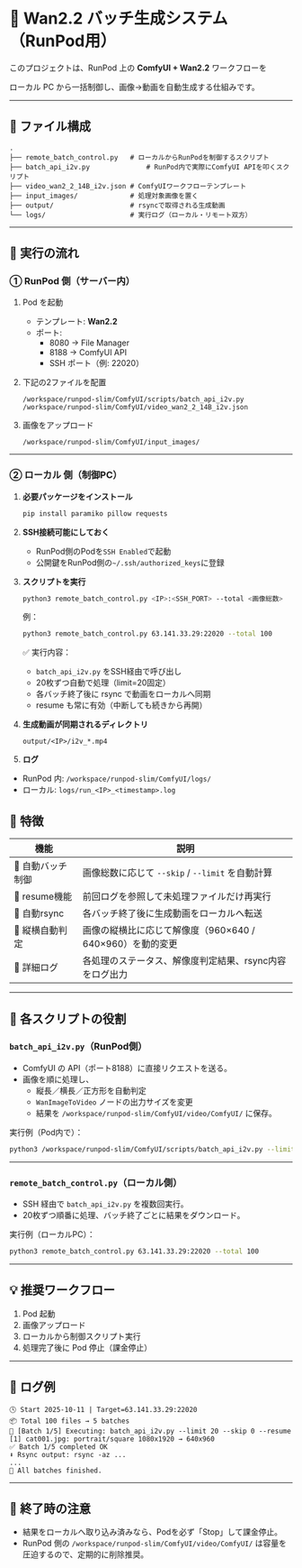 # 🧩 Wan2.2 バッチ生成システム（RunPod用）

このプロジェクトは、RunPod 上の **ComfyUI + Wan2.2** ワークフローを

ローカル PC から一括制御し、画像→動画を自動生成する仕組みです。

---

## 📁 ファイル構成

```
.
├── remote_batch_control.py   # ローカルからRunPodを制御するスクリプト
├── batch_api_i2v.py              # RunPod内で実際にComfyUI APIを叩くスクリプト
├── video_wan2_2_14B_i2v.json # ComfyUIワークフローテンプレート
├── input_images/             # 処理対象画像を置く
├── output/                   # rsyncで取得される生成動画
└── logs/                     # 実行ログ（ローカル・リモート双方）
```

---

## 🚀 実行の流れ

### ① RunPod 側（サーバー内）

1. Pod を起動
    - テンプレート: **Wan2.2**
    - ポート:
        - 8080 → File Manager
        - 8188 → ComfyUI API
        - SSH ポート（例: 22020）
2. 下記の2ファイルを配置
    
    ```
    /workspace/runpod-slim/ComfyUI/scripts/batch_api_i2v.py
    /workspace/runpod-slim/ComfyUI/video_wan2_2_14B_i2v.json
    ```
    
3. 画像をアップロード
    
    ```
    /workspace/runpod-slim/ComfyUI/input_images/
    ```
    

---

### ② ローカル 側（制御PC）

1. **必要パッケージをインストール**
    
    ```bash
    pip install paramiko pillow requests
    ```
    
2. **SSH接続可能にしておく**
    - RunPod側のPodを`SSH Enabled`で起動
    - 公開鍵をRunPod側の`~/.ssh/authorized_keys`に登録
3. **スクリプトを実行**
    
    ```bash
    python3 remote_batch_control.py <IP>:<SSH_PORT> --total <画像総数>
    ```
    
    例：
    
    ```bash
    python3 remote_batch_control.py 63.141.33.29:22020 --total 100
    ```
    
    ✅ 実行内容：
    
    - `batch_api_i2v.py` をSSH経由で呼び出し
    - 20枚ずつ自動で処理（limit=20固定）
    - 各バッチ終了後に rsync で動画をローカルへ同期
    - resume も常に有効（中断しても続きから再開）

4. **生成動画が同期されるディレクトリ**
    
    ```
    output/<IP>/i2v_*.mp4
    ```
    
5. **ログ**

- RunPod 内: `/workspace/runpod-slim/ComfyUI/logs/`
- ローカル: `logs/run_<IP>_<timestamp>.log`

## 🧠 特徴

| 機能 | 説明 |
| --- | --- |
| 🧩 自動バッチ制御 | 画像総数に応じて `--skip` / `--limit` を自動計算 |
| 🔁 resume機能 | 前回ログを参照して未処理ファイルだけ再実行 |
| 🔄 自動rsync | 各バッチ終了後に生成動画をローカルへ転送 |
| 📏 縦横自動判定 | 画像の縦横比に応じて解像度（960×640 / 640×960）を動的変更 |
| 🧾 詳細ログ | 各処理のステータス、解像度判定結果、rsync内容をログ出力 |

---

## 🧩 各スクリプトの役割

### `batch_api_i2v.py`（RunPod側）

- ComfyUI の API（ポート8188）に直接リクエストを送る。
- 画像を順に処理し、
    - 縦長／横長／正方形を自動判定
    - `WanImageToVideo` ノードの出力サイズを変更
    - 結果を `/workspace/runpod-slim/ComfyUI/video/ComfyUI/` に保存。

実行例（Pod内で）：

```bash
python3 /workspace/runpod-slim/ComfyUI/scripts/batch_api_i2v.py --limit 20 --skip 0

```

---

### `remote_batch_control.py`（ローカル側）

- SSH 経由で `batch_api_i2v.py` を複数回実行。
- 20枚ずつ順番に処理、バッチ終了ごとに結果をダウンロード。

実行例（ローカルPC）：

```bash
python3 remote_batch_control.py 63.141.33.29:22020 --total 100
```

---

## 💡 推奨ワークフロー

1. Pod 起動
2. 画像アップロード
3. ローカルから制御スクリプト実行
4. 処理完了後に Pod 停止（課金停止）

---

## 🧾 ログ例

```
🕓 Start 2025-10-11 | Target=63.141.33.29:22020
📦 Total 100 files → 5 batches
🚀 [Batch 1/5] Executing: batch_api_i2v.py --limit 20 --skip 0 --resume
[1] cat001.jpg: portrait/square 1080x1920 → 640x960
✅ Batch 1/5 completed OK
⬇️ Rsync output: rsync -az ...
...
🏁 All batches finished.
```

---

## 🧹 終了時の注意

- 結果をローカルへ取り込み済みなら、Podを必ず「Stop」して課金停止。
- RunPod 側の `/workspace/runpod-slim/ComfyUI/video/ComfyUI/` は容量を圧迫するので、定期的に削除推奨。
